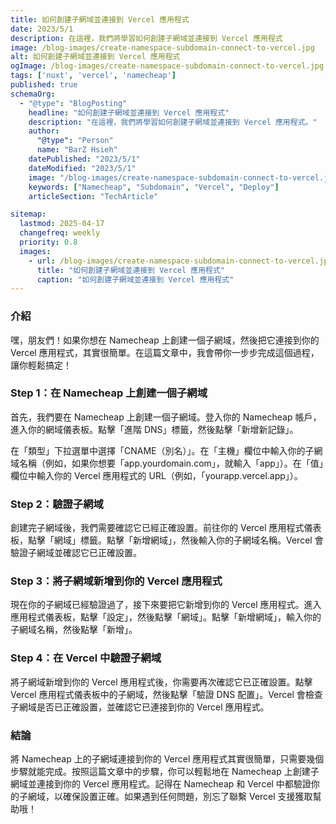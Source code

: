 ```yaml
---
title: 如何創建子網域並連接到 Vercel 應用程式
date: 2023/5/1
description: 在這裡，我們將學習如何創建子網域並連接到 Vercel 應用程式
image: /blog-images/create-namespace-subdomain-connect-to-vercel.jpg
alt: 如何創建子網域並連接到 Vercel 應用程式
ogImage: /blog-images/create-namespace-subdomain-connect-to-vercel.jpg
tags: ['nuxt', 'vercel', 'namecheap']
published: true
schemaOrg:
  - "@type": "BlogPosting"
    headline: "如何創建子網域並連接到 Vercel 應用程式"
    description: "在這裡，我們將學習如何創建子網域並連接到 Vercel 應用程式。"
    author:
      "@type": "Person"
      name: "BarZ Hsieh"
    datePublished: "2023/5/1"
    dateModified: "2023/5/1"
    image: "/blog-images/create-namespace-subdomain-connect-to-vercel.jpg"
    keywords: ["Namecheap", "Subdomain", "Vercel", "Deploy"]
    articleSection: "TechArticle"

sitemap:
  lastmod: 2025-04-17
  changefreq: weekly
  priority: 0.8
  images:
    - url: /blog-images/create-namespace-subdomain-connect-to-vercel.jpg
      title: "如何創建子網域並連接到 Vercel 應用程式"
      caption: "如何創建子網域並連接到 Vercel 應用程式"
---
```


### 介紹

嘿，朋友們！如果你想在 Namecheap 上創建一個子網域，然後把它連接到你的 Vercel 應用程式，其實很簡單。在這篇文章中，我會帶你一步步完成這個過程，讓你輕鬆搞定！

### Step 1：在 Namecheap 上創建一個子網域

首先，我們要在 Namecheap 上創建一個子網域。登入你的 Namecheap 帳戶，進入你的網域儀表板。點擊「進階 DNS」標籤，然後點擊「新增新記錄」。

在「類型」下拉選單中選擇「CNAME（別名）」。在「主機」欄位中輸入你的子網域名稱（例如，如果你想要「app.yourdomain.com」，就輸入「app」）。在「值」欄位中輸入你的 Vercel 應用程式的 URL（例如，「yourapp.vercel.app」）。

### Step 2：驗證子網域

創建完子網域後，我們需要確認它已經正確設置。前往你的 Vercel 應用程式儀表板，點擊「網域」標籤。點擊「新增網域」，然後輸入你的子網域名稱。Vercel 會驗證子網域並確認它已正確設置。

### Step 3：將子網域新增到你的 Vercel 應用程式

現在你的子網域已經驗證過了，接下來要把它新增到你的 Vercel 應用程式。進入應用程式儀表板，點擊「設定」，然後點擊「網域」。點擊「新增網域」，輸入你的子網域名稱，然後點擊「新增」。

### Step 4：在 Vercel 中驗證子網域

將子網域新增到你的 Vercel 應用程式後，你需要再次確認它已正確設置。點擊 Vercel 應用程式儀表板中的子網域，然後點擊「驗證 DNS 配置」。Vercel 會檢查子網域是否已正確設置，並確認它已連接到你的 Vercel 應用程式。

### 結論

將 Namecheap 上的子網域連接到你的 Vercel 應用程式其實很簡單，只需要幾個步驟就能完成。按照這篇文章中的步驟，你可以輕鬆地在 Namecheap 上創建子網域並連接到你的 Vercel 應用程式。記得在 Namecheap 和 Vercel 中都驗證你的子網域，以確保設置正確。如果遇到任何問題，別忘了聯繫 Vercel 支援獲取幫助哦！
